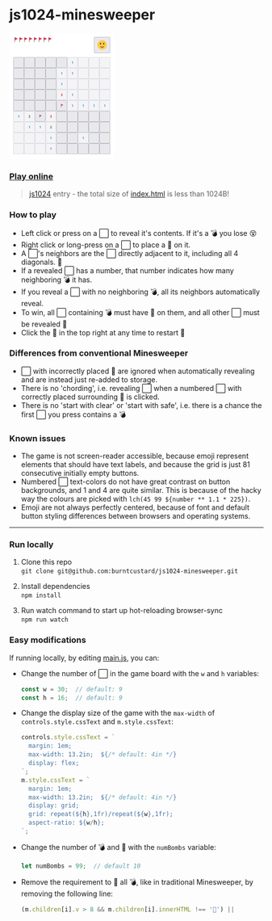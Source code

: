 # js1024-minesweeper

<img src="https://github.com/burntcustard/js1024-minesweeper/blob/main/screenshot-x1.png?raw=true" width="208" height="248" alt="Screenshot of the game, showing flags in the top left a button with a smiley face in the top right, and a 10 by 10 grid of buttons in the center, some with flags some with numbers on."/>

### [Play online](https://burnt.io/js1024-minesweeper)

> [js1024](https://js1024.fun/) entry - the total size of [index.html](index.html) is less than 1024B!

### How to play

- Left click or press on a ⬜ to reveal it's contents. If it's a 💣 you lose 😵
- Right click or long-press on a ⬜ to place a 🚩 on it.
- A ⬜'s neighbors are the ⬜ directly adjacent to it, including all 4 diagonals. 🔆
- If a revealed ⬜ has a number, that number indicates how many neighboring 💣 it has.
- If you reveal a ⬜ with no neighboring 💣, all its neighbors automatically reveal.
- To win, all ⬜ containing 💣 must have 🚩 on them, and all other ⬜ must be revealed 🤩
- Click the 🙂 in the top right at any time to restart 🔁

### Differences from conventional Minesweeper
- ⬜ with incorrectly placed 🚩 are ignored when automatically revealing and are instead just re-added to storage.
- There is no 'chording', i.e. revealing ⬜ when a numbered ⬜ with correctly placed surrounding 🚩 is clicked.
- There is no 'start with clear' or 'start with safe', i.e. there is a chance the first ⬜ you press contains a 💣

### Known issues
- The game is not screen-reader accessible, because emoji represent elements that should have text labels, and because the grid is just 81 consecutive initially empty buttons.
- Numbered ⬜ text-colors do not have great contrast on button backgrounds, and 1 and 4 are quite similar. This is because of the hacky way the colours are picked with `lch(45 99 ${number ** 1.1 * 225})`.
- Emoji are not always perfectly centered, because of font and default button styling differences between browsers and operating systems.

---

### Run locally

1. Clone this repo  
  `git clone git@github.com:burntcustard/js1024-minesweeper.git`

2. Install dependencies  
  `npm install`

3. Run watch command to start up hot-reloading browser-sync  
  `npm run watch`

### Easy modifications

If running locally, by editing [main.js](src/main.js), you can:
- Change the number of ⬜ in the game board with the `w` and `h` variables:
  ```js
  const w = 30;  // default: 9
  const h = 16;  // default: 9
  ```
- Change the display size of the game with the `max-width` of `controls.style.cssText` and `m.style.cssText`:
  ```js
  controls.style.cssText = `
    margin: 1em;
    max-width: 13.2in;  ${/* default: 4in */}
    display: flex;
  `;
  m.style.cssText = `
    margin: 1em;
    max-width: 13.2in;  ${/* default: 4in */}
    display: grid;
    grid: repeat(${h},1fr)/repeat(${w},1fr);
    aspect-ratio: ${w/h};
  `;
  ```
- Change the number of 💣 and 🚩 with the `numBombs` variable:
  ```js
  let numBombs = 99;  // default 10
  ```
- Remove the requirement to 🚩 all 💣, like in traditional Minesweeper, by removing the following line:
  ```js
  (m.children[i].v > 8 && m.children[i].innerHTML !== '🚩') ||
  ```
